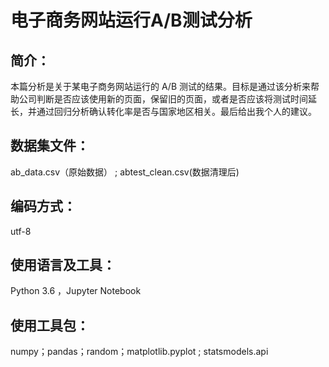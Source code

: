 # 电子商务网站运行A/B测试分析
## 简介：
本篇分析是关于某电子商务网站运行的 A/B 测试的结果。目标是通过该分析来帮助公司判断是否应该使用新的页面，保留旧的页面，或者是否应该将测试时间延长，并通过回归分析确认转化率是否与国家地区相关。最后给出我个人的建议。
## 数据集文件：
ab_data.csv（原始数据） ; abtest_clean.csv(数据清理后)
## 编码方式：
utf-8
## 使用语言及工具：
Python 3.6 ，Jupyter Notebook
## 使用工具包：
numpy；pandas；random；matplotlib.pyplot ; statsmodels.api

